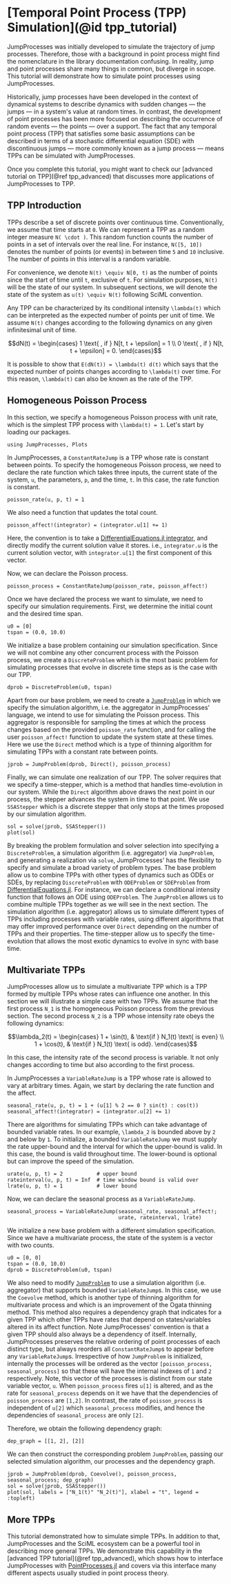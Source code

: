 # [Temporal Point Process (TPP) Simulation](@id tpp_tutorial)

JumpProcesses was initially developed to simulate the trajectory of jump
processes. Therefore, those with a background in point process might find
the nomenclature in the library documentation confusing. In reality, jump
and point processes share many things in common, but diverge in scope.
This tutorial will demonstrate how to simulate point processes using
JumpProcesses.

Historically, jump processes have been developed in the context of dynamical
systems to describe dynamics with sudden changes — the jumps — in a system's
value at random times. In contrast, the development of point processes has been
more focused on describing the occurrence of random events — the points — over
a support. The fact that any temporal point process (TPP) that satisfies some
basic assumptions can be described in terms of a stochastic differential
equation (SDE) with discontinuous jumps — more commonly known as a jump process
— means TPPs can be simulated with JumpProcesses.

Once you complete this tutorial, you might want to check our [advanced
tutorial on TPP](@ref tpp_advanced) that discusses more applications of
JumpProcesses to TPP.

## TPP Introduction

TPPs describe a set of discrete points over continuous time.
Conventionally, we assume that time starts at ``0``. We can represent
a TPP as a random integer measure ``N( \cdot )``. This random function
counts the number of points in a set of intervals over the real line. For
instance, ``N([5, 10])`` denotes the number of points (or events) in
between time ``5`` and ``10`` inclusive. The number of points in this
interval is a random variable.

For convenience, we denote ``N(t) \equiv N[0, t)`` as the number of points
since the start of time until ``t``, exclusive of ``t``. For simulation
purposes, ``N(t)`` will be the state of our system. In subsequent
sections, we will denote the state of the system as ``u(t) \equiv N(t)``
following SciML convention.

Any TPP can be characterized by its conditional intensity ``\lambda(t)``
which can be interpreted as the expected number of points per unit of
time. We assume ``N(t)`` changes according to the following dynamics on
any given infinitesimal unit of time.

```math
dN(t) = \begin{cases}
  1 \text{ , if } N[t, t + \epsilon] = 1 \\
  0 \text{ , if } N[t, t + \epsilon] = 0.
\end{cases}
```

It is possible to show that ``E(dN(t)) = \lambda(t) d(t)`` which
says that the expected number of points changes according to
``\lambda(t)`` over time. For this reason, ``\lambda(t)`` can also be
known as the rate of the TPP.

## Homogeneous Poisson Process

In this section, we specify a homogeneous Poisson process with unit rate,
which is the simplest TPP process with ``\lambda(t) = 1``. Let's start by
loading our packages.

```@example tpp-tutorial
using JumpProcesses, Plots
```

In JumpProcesses, a `ConstantRateJump` is a TPP whose rate is constant
between points. To specify the homogeneous Poisson process, we need to
declare the rate function which takes three inputs, the current state of
the system, `u`, the parameters, `p`, and the time, `t`. In this case, the
rate function is constant.

```@example tpp-tutorial
poisson_rate(u, p, t) = 1
```

We also need a function that updates the total count.

```@example tpp-tutorial
poisson_affect!(integrator) = (integrator.u[1] += 1)
```

Here, the convention is to take a [DifferentialEquations.jl
integrator](https://docs.sciml.ai/DiffEqDocs/stable/basics/integrator/),
and directly modify the current solution value it stores. i.e.,
`integrator.u` is the current solution vector, with `integrator.u[1]` the
first component of this vector.

Now, we can declare the Poisson process.

```@example tpp-tutorial
poisson_process = ConstantRateJump(poisson_rate, poisson_affect!)
```

Once we have declared the process we want to simulate, we need to specify
our simulation requirements. First, we determine the initial count and the
desired time span.

```@example tpp-tutorial
u0 = [0]
tspan = (0.0, 10.0)
```

We initialize a base problem containing our simulation specification.
Since we will not combine any other concurrent process with the Poisson
process, we create a `DiscreteProblem` which is the most basic problem for
simulating processes that evolve in discrete time steps as is the case
with our TPP.

```@example tpp-tutorial
dprob = DiscreteProblem(u0, tspan)
```

Apart from our base problem, we need to create a [`JumpProblem`](@ref) in which
we specify the simulation algorithm, i.e. the aggregator in JumpProcesses'
language, we intend to use for simulating the Poisson process. This aggregator
is responsible for sampling the times at which the process changes based on the
provided `poisson_rate` function, and for calling the user `poisson_affect!`
function to update the system state at these times. Here we use the `Direct`
method which is a type of thinning algorithm for simulating TPPs with a constant
rate between points.

```@example tpp-tutorial
jprob = JumpProblem(dprob, Direct(), poisson_process)
```

Finally, we can simulate one realization of our TPP. The solver requires that we
specify a time-stepper, which is a method that handles time-evolution in our
system. While the `Direct` algorithm above draws the next point in our process,
the stepper advances the system in time to that point. We use `SSAStepper` which
is a discrete stepper that only stops at the times proposed by our simulation
algorithm.

```@example tpp-tutorial
sol = solve(jprob, SSAStepper())
plot(sol)
```

By breaking the problem formulation and solver selection into specifying a
`DiscreteProblem`, a simulation algorithm (i.e. aggregator) via `JumpProblem`,
and generating a realization via `solve`, JumpProcesses' has the flexibility to
specify and simulate a broad variety of problem types. The base problem allow us
to combine TPPs with other types of dynamics such as ODEs or SDEs, by replacing
`DiscreteProblem` with `ODEProblem` or `SDEProblem` from
[DifferentialEquations.jl](https://docs.sciml.ai/DiffEqDocs/stable/). For
instance, we can declare a conditional intensity function that follows an ODE
using `ODEProblem`. The `JumpProblem` allows us to combine multiple TPPs
together as we will see in the next section. The simulation algorithm (i.e.
aggregator) allows us to simulate different types of TPPs including processes
with variable rates, using different algorithms that may offer improved
performance over `Direct` depending on the number of TPPs and their properties.
The time-stepper allow us to specify the time-evolution that allows the most
exotic dynamics to evolve in sync with base time.

## Multivariate TPPs

JumpProcesses allow us to simulate a multivariate TPP which is a TPP formed
by multiple TPPs whose rates can influence one another. In this section we
will illustrate a simple case with two TPPs. We assume that the first
process ``N_1`` is the homogeneous Poisson process from the previous
section. The second process ``N_2`` is a TPP whose intensity rate obeys
the following dynamics:

```math
\lambda_2(t) = \begin{cases}
  1 + \sin(t), & \text{if } N_1(t) \text{ is even} \\
  1 + \cos(t), & \text{if } N_1(t) \text{ is odd}.
\end{cases}
```

In this case, the intensity rate of the second process is variable. It not
only changes according to time but also according to the first process.

In JumpProcesses a `VariableRateJump` is a TPP whose rate is allowed to vary at
arbitrary times. Again, we start by declaring the rate function and the affect.

```@example tpp-tutorial
seasonal_rate(u, p, t) = 1 + (u[1] % 2 == 0 ? sin(t) : cos(t))
seasonal_affect!(integrator) = (integrator.u[2] += 1)
```

There are algorithms for simulating TPPs which can take
advantage of bounded variable rates. In our example, ``\lambda_2`` is
bounded above by ``2`` and below by ``1``. To initialize, a bounded
`VariableRateJump` we must supply the rate upper-bound and the
interval for which the upper-bound is valid. In this case, the bound is
valid throughout time. The lower-bound is optional but can improve the
speed of the simulation.

```@example tpp-tutorial
urate(u, p, t) = 2           # upper bound
rateinterval(u, p, t) = Inf  # time window bound is valid over
lrate(u, p, t) = 1           # lower bound
```

Now, we can declare the seasonal process as a `VariableRateJump`.

```@example tpp-tutorial
seasonal_process = VariableRateJump(seasonal_rate, seasonal_affect!;
                                    urate, rateinterval, lrate)
```

We initialize a new base problem with a different simulation
specification. Since we have a multivariate process, the state of the
system is a vector with two counts.

```@example tpp-tutorial
u0 = [0, 0]
tspan = (0.0, 10.0)
dprob = DiscreteProblem(u0, tspan)
```

We also need to modify [`JumpProblem`](@ref) to use a simulation algorithm (i.e.
aggregator) that supports bounded `VariableRateJump`s. In this case, we use the
`Coevolve` method, which is another type of thinning algorithm for multivariate
process and which is an improvement of the Ogata thinning method. This method
also requires a dependency graph that indicates for a given TPP which other TPPs
have rates that depend on states/variables altered in its affect function. Note
JumpProcesses' convention is that a given TPP should also always be a dependency
of itself. Internally, JumpProcesses preserves the relative ordering of point
processes of each distinct type, but always reorders all `ConstantRateJump`s to
appear before any `VariableRateJump`s. Irrespective of how `JumpProblem` is
initialized, internally the processes will be ordered as the vector
`[poisson_process, seasonal_process]` so that these will have the internal
indexes of `1` and `2` respectively. Note, this vector of the processes is
distinct from our state variable vector, `u`. When `poisson_process` fires
`u[1]` is altered, and as the rate for `seasonal_process` depends on it we have
that the dependencies of `poisson_process` are `[1,2]`. In contrast, the rate of
`poisson_process` is independent of `u[2]` which `seasonal_process` modifies,
and hence the dependencies of `seasonal_process` are only `[2]`.

Therefore, we obtain the following dependency graph:

```@example tpp-tutorial
dep_graph = [[1, 2], [2]]
```

We can then construct the corresponding problem `JumpProblem`, passing our
selected simulation algorithm, our processes and
the dependency graph.

```@example tpp-tutorial
jprob = JumpProblem(dprob, Coevolve(), poisson_process, seasonal_process; dep_graph)
sol = solve(jprob, SSAStepper())
plot(sol, labels = ["N_1(t)" "N_2(t)"], xlabel = "t", legend = :topleft)
```

## More TPPs

This tutorial demonstrated how to simulate simple TPPs. In addition to that,
JumpProcesses and the SciML ecosystem can be a powerful tool in describing more
general TPPs. We demonstrate this capability in the [advanced TPP tutorial](@ref
tpp_advanced), which shows how to interface JumpProcesses with
[PointProcesses.jl](https://github.com/gdalle/PointProcesses.jl) and covers via
this interface many different aspects usually studied in point process theory.
